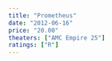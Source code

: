 ```yaml
---
title: "Prometheus"
date: "2012-06-16"
price: "20.00"
theaters: ["AMC Empire 25"]
ratings: ["R"]
---
```

